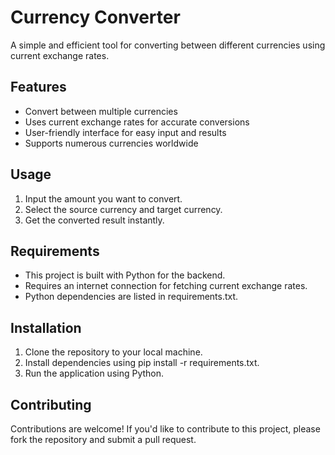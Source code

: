 # Currency Converter

A simple and efficient tool for converting between different currencies using current exchange rates.

## Features
* Convert between multiple currencies
* Uses current exchange rates for accurate conversions
* User-friendly interface for easy input and results
* Supports numerous currencies worldwide

## Usage
1. Input the amount you want to convert.
2. Select the source currency and target currency.
3. Get the converted result instantly.

## Requirements
* This project is built with Python for the backend.
* Requires an internet connection for fetching current exchange rates.
* Python dependencies are listed in requirements.txt.

## Installation
1. Clone the repository to your local machine.
2. Install dependencies using pip install -r requirements.txt.
3. Run the application using Python.

## Contributing
Contributions are welcome! If you'd like to contribute to this project, please fork the repository and submit a pull request.


